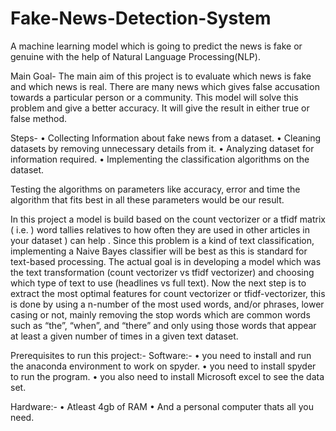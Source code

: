 # Fake-News-Detection-System
A machine learning model which is going to predict the news is fake or genuine with the help of Natural Language Processing(NLP).

Main Goal- The main aim of this project is to evaluate which news is fake and which news is real. There are many news which gives false accusation towards a particular person or a community. This model will solve this problem and give a better accuracy. It will give the result in either true or false method.

Steps-
        •	Collecting Information about fake news from a dataset.
        •	Cleaning datasets by removing unnecessary details from it.
        •	Analyzing dataset for information required.
        •	Implementing the classification algorithms on the dataset.

Testing the algorithms on parameters like accuracy, error and time the algorithm that fits best in all these parameters would be our result.

In this project a model is build based on the count vectorizer or a tfidf matrix ( i.e. ) word tallies relatives to how often they are used in other articles in your dataset ) can help . Since this problem is a kind of text classification, implementing a Naive Bayes classifier will be best as this is standard for text-based processing. The actual goal is in developing a model which was the text transformation (count vectorizer vs tfidf vectorizer) and choosing which type of text to use (headlines vs full text). Now the next step is to extract the most optimal features for count vectorizer or tfidf-vectorizer, this is done by using a n-number of the most used words, and/or phrases, lower casing or not, mainly removing the stop words which are common words such as “the”, “when”, and “there” and only using those words that appear at least a given number of times in a given text dataset. 


Prerequisites to run this project:-
Software:-
      •	you need to install and run the anaconda environment to work on spyder.
      •	you need to install spyder to run the program.
      •	you also need to install Microsoft excel to see the data set.
     
Hardware:-
      •	Atleast 4gb of RAM
      •	And a personal computer thats all you need.
      
